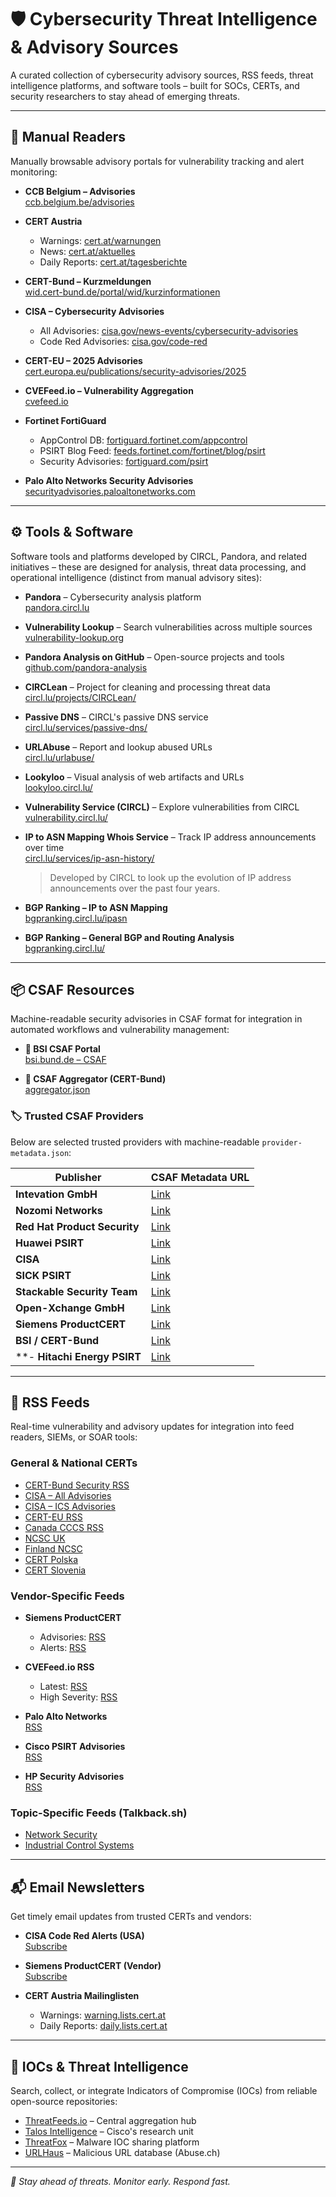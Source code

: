 # 🛡️ Cybersecurity Threat Intelligence & Advisory Sources

A curated collection of cybersecurity advisory sources, RSS feeds, threat intelligence platforms, and software tools – built for SOCs, CERTs, and security researchers to stay ahead of emerging threats.

---

## 📖 Manual Readers

Manually browsable advisory portals for vulnerability tracking and alert monitoring:

- **CCB Belgium – Advisories**  
  [ccb.belgium.be/advisories](https://ccb.belgium.be/advisories)
  
- **CERT Austria**  
  - Warnings: [cert.at/warnungen](https://www.cert.at/de/meldungen/warnungen/)  
  - News: [cert.at/aktuelles](https://www.cert.at/de/meldungen/aktuelles/)  
  - Daily Reports: [cert.at/tagesberichte](https://www.cert.at/de/meldungen/tagesberichte/)
  
- **CERT-Bund – Kurzmeldungen**  
  [wid.cert-bund.de/portal/wid/kurzinformationen](https://wid.cert-bund.de/portal/wid/kurzinformationen)
  
- **CISA – Cybersecurity Advisories**  
  - All Advisories: [cisa.gov/news-events/cybersecurity-advisories](https://www.cisa.gov/news-events/cybersecurity-advisories)  
  - Code Red Advisories: [cisa.gov/code-red](https://www.cisa.gov/news-events/cybersecurity-advisories?f%5B0%5D=advisory_type%3A94)
  
- **CERT-EU – 2025 Advisories**  
  [cert.europa.eu/publications/security-advisories/2025](https://cert.europa.eu/publications/security-advisories/2025)
  
- **CVEFeed.io – Vulnerability Aggregation**  
  [cvefeed.io](https://cvefeed.io/)
  
- **Fortinet FortiGuard**  
  - AppControl DB: [fortiguard.fortinet.com/appcontrol](https://fortiguard.fortinet.com/appcontrol)  
  - PSIRT Blog Feed: [feeds.fortinet.com/fortinet/blog/psirt](https://feeds.fortinet.com/fortinet/blog/psirt)  
  - Security Advisories: [fortiguard.com/psirt](https://www.fortiguard.com/psirt)
  
- **Palo Alto Networks Security Advisories**  
  [securityadvisories.paloaltonetworks.com](https://securityadvisories.paloaltonetworks.com/)

---


## ⚙️ Tools & Software

Software tools and platforms developed by CIRCL, Pandora, and related initiatives – these are designed for analysis, threat data processing, and operational intelligence (distinct from manual advisory sites):

- **Pandora** – Cybersecurity analysis platform  
  [pandora.circl.lu](https://pandora.circl.lu)
  
- **Vulnerability Lookup** – Search vulnerabilities across multiple sources  
  [vulnerability-lookup.org](https://www.vulnerability-lookup.org/)
  
- **Pandora Analysis on GitHub** – Open-source projects and tools  
  [github.com/pandora-analysis](https://github.com/pandora-analysis)
  
- **CIRCLean** – Project for cleaning and processing threat data  
  [circl.lu/projects/CIRCLean/](https://circl.lu/projects/CIRCLean/)
  
- **Passive DNS** – CIRCL's passive DNS service  
  [circl.lu/services/passive-dns/](https://circl.lu/services/passive-dns/)
  
- **URLAbuse** – Report and lookup abused URLs  
  [circl.lu/urlabuse/](https://circl.lu/urlabuse/)
  
- **Lookyloo** – Visual analysis of web artifacts and URLs  
  [lookyloo.circl.lu/](https://lookyloo.circl.lu/)
  
- **Vulnerability Service (CIRCL)** – Explore vulnerabilities from CIRCL  
  [vulnerability.circl.lu/](https://vulnerability.circl.lu/)
  
- **IP to ASN Mapping Whois Service** – Track IP address announcements over time  
  [circl.lu/services/ip-asn-history/](https://circl.lu/services/ip-asn-history/)  
  > Developed by CIRCL to look up the evolution of IP address announcements over the past four years.
  
- **BGP Ranking – IP to ASN Mapping**  
  [bgpranking.circl.lu/ipasn](https://bgpranking.circl.lu/ipasn)
  
- **BGP Ranking – General BGP and Routing Analysis**  
  [bgpranking.circl.lu/](https://bgpranking.circl.lu/)

---

## 📦 CSAF Resources

Machine-readable security advisories in CSAF format for integration in automated workflows and vulnerability management:

- **📘 BSI CSAF Portal**  
  [bsi.bund.de – CSAF](https://www.bsi.bund.de/DE/Themen/Unternehmen-und-Organisationen/Informationen-und-Empfehlungen/Empfehlungen-nach-Angriffszielen/Industrielle-Steuerungs-und-Automatisierungssysteme/CSAF/CSAF_node.html)

- **🔗 CSAF Aggregator (CERT-Bund)**  
  [aggregator.json](https://wid.cert-bund.de/.well-known/csaf-aggregator/aggregator.json)  
  

### 🏷️ Trusted CSAF Providers

Below are selected trusted providers with machine-readable `provider-metadata.json`:

| Publisher                         | CSAF Metadata URL |
|----------------------------------|-------------------|
| **Intevation GmbH**              | [Link](https://intevation.de/.well-known/csaf/provider-metadata.json) |
| **Nozomi Networks**              | [Link](https://csaf.data.security.nozominetworks.com/provider-metadata.json) |
| **Red Hat Product Security**     | [Link](https://security.access.redhat.com/data/csaf/v2/provider-metadata.json) |
| **Huawei PSIRT**                 | [Link](https://www.huawei.com/.well-known/csaf/provider-metadata.json) |
| **CISA**                         | [Link](https://www.cisa.gov/sites/default/files/csaf/provider-metadata.json) |
| **SICK PSIRT**                   | [Link](https://www.sick.com/.well-known/csaf/provider-metadata.json) |
| **Stackable Security Team**      | [Link](https://advisories.stackable.tech/.well-known/csaf/provider-metadata.json) |
| **Open-Xchange GmbH**            | [Link](https://www.open-xchange.com/.well-known/csaf/provider-metadata.json) |
| **Siemens ProductCERT**          | [Link](https://cert-portal.siemens.com/productcert/csaf/provider-metadata.json) |
| **BSI / CERT-Bund**              | [Link](https://wid.cert-bund.de/.well-known/csaf/provider-metadata.json) |
| **- **Hitachi Energy PSIRT**     | [Link](https://aggregator.cert-bund.de/.well-known/csaf-aggregator/www_hitachienergy_com_cybersecurity_alerts-and-notifications/provider-metadata.json) |


---

## 📡 RSS Feeds

Real-time vulnerability and advisory updates for integration into feed readers, SIEMs, or SOAR tools:

### General & National CERTs

- [CERT-Bund Security RSS](https://wid.cert-bund.de/content/public/securityAdvisory/rss)  
- [CISA – All Advisories](https://www.cisa.gov/cybersecurity-advisories/all.xml)  
- [CISA – ICS Advisories](https://www.cisa.gov/cybersecurity-advisories/ics-advisories.xml)  
- [CERT-EU RSS](https://cert.europa.eu/publications/security-advisories-rss)  
- [Canada CCCS RSS](https://www.cyber.gc.ca/api/cccs/rss/v1/get?feed=alerts_advisories&lang=en)  
- [NCSC UK](https://www.ncsc.gov.uk/api/1/services/v1/all-rss-feed.xml)  
- [Finland NCSC](https://www.kyberturvallisuuskeskus.fi/feed/rss/en)  
- [CERT Polska](https://cert.pl/en/rss.xml)  
- [CERT Slovenia](https://www.cert.si/en/category/news/feed/)

### Vendor-Specific Feeds

- **Siemens ProductCERT**  
  - Advisories: [RSS](https://cert-portal.siemens.com/productcert/rss/advisories.atom?ste_sid=6cf9821d2148622624d167e8ab7104bd)  
  - Alerts: [RSS](https://cert-portal.siemens.com/productcert/rss/alerts.atom?ste_sid=6cf9821d2148622624d167e8ab7104bd)
  
- **CVEFeed.io RSS**  
  - Latest: [RSS](https://cvefeed.io/rssfeed/latest.xml)  
  - High Severity: [RSS](https://cvefeed.io/rssfeed/severity/high.xml)
  
- **Palo Alto Networks**  
  [RSS](https://securityadvisories.paloaltonetworks.com/rss.xml)
  
- **Cisco PSIRT Advisories**  
  [RSS](https://sec.cloudapps.cisco.com/security/center/psirtrss20/CiscoSecurityAdvisory.xml)
  
- **HP Security Advisories**  
  [RSS](https://support.hp.com/wcc-widget-services/us-en/rss-feed?category=business-solutions-software&id=232422101974597001049413910241836)

### Topic-Specific Feeds (Talkback.sh)

- [Network Security](https://talkback.sh/resources/feed/category/7/)  
- [Industrial Control Systems](https://talkback.sh/resources/feed/category/6/)

---

## 📬 Email Newsletters

Get timely email updates from trusted CERTs and vendors:

- **CISA Code Red Alerts (USA)**  
  [Subscribe](https://public.govdelivery.com/accounts/USDHSCISA/subscriber/new?qsp=CODE_RED)
  
- **Siemens ProductCERT (Vendor)**  
  [Subscribe](https://www.siemens.com/global/en/products/services/cert.html#SubscribetoSecurityAdvisories)
  
- **CERT Austria Mailinglisten**  
  - Warnings: [warning.lists.cert.at](https://lists.cert.at/mailman3/postorius/lists/warning.lists.cert.at/)  
  - Daily Reports: [daily.lists.cert.at](https://lists.cert.at/mailman3/postorius/lists/daily.lists.cert.at/)

---

## 🧠 IOCs & Threat Intelligence

Search, collect, or integrate Indicators of Compromise (IOCs) from reliable open-source repositories:

- [ThreatFeeds.io](https://threatfeeds.io/) – Central aggregation hub  
- [Talos Intelligence](https://www.talosintelligence.com/) – Cisco's research unit  
- [ThreatFox](https://threatfox.abuse.ch/) – Malware IOC sharing platform  
- [URLHaus](https://urlhaus.abuse.ch/) – Malicious URL database (Abuse.ch)

---

_🔐 Stay ahead of threats. Monitor early. Respond fast._
